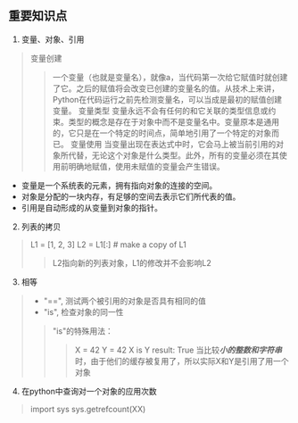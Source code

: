 ## 重要知识点
1. 变量、对象、引用
> 变量创建
> > 一个变量（也就是变量名），就像a，当代码第一次给它賦值时就创建了它。之后的赋值将会改变已创建的变量名的值。从技术上来讲，Python在代码运行之前先检测变量名，可以当成是最初的赋值创建变量。
> 变量类型
> > 变量永远不会有任何的和它关联的类型信息或约束。类型的概念是存在于对象中而不是变量名中。变量原本是通用的，它只是在一个特定的时间点，简单地引用了一个特定的对象而已。
> 变量使用
> > 当变量出现在表达式中时，它会马上被当前引用的对象所代替，无论这个对象是什么类型。此外，所有的变量必须在其使用前明确地赋值，使用未赋值的变量会产生错误。
- 变量是一个系统表的元素，拥有指向对象的连接的空间。
- 对象是分配的一块内存，有足够的空间去表示它们所代表的值。
- 引用是自动形成的从变量到对象的指针。
2. 列表的拷贝
> L1 = [1, 2, 3]
> L2 = L1[:] # make a copy of L1
> > L2指向新的列表对象，L1的修改并不会影响L2
3. 相等
> - "==", 测试两个被引用的对象是否具有相同的值
> - "is", 检查对象的同一性
> > "is"的特殊用法：
> > > X = 42
> > > Y = 42
> > > X is Y
> > > result: True
> > > 当比较***小的整数和字符串***时，由于他们的缓存被复用了，所以实际X和Y是引用了用一个对象
4. 在python中查询对一个对象的应用次数
> import sys
> sys.getrefcount(XX)
